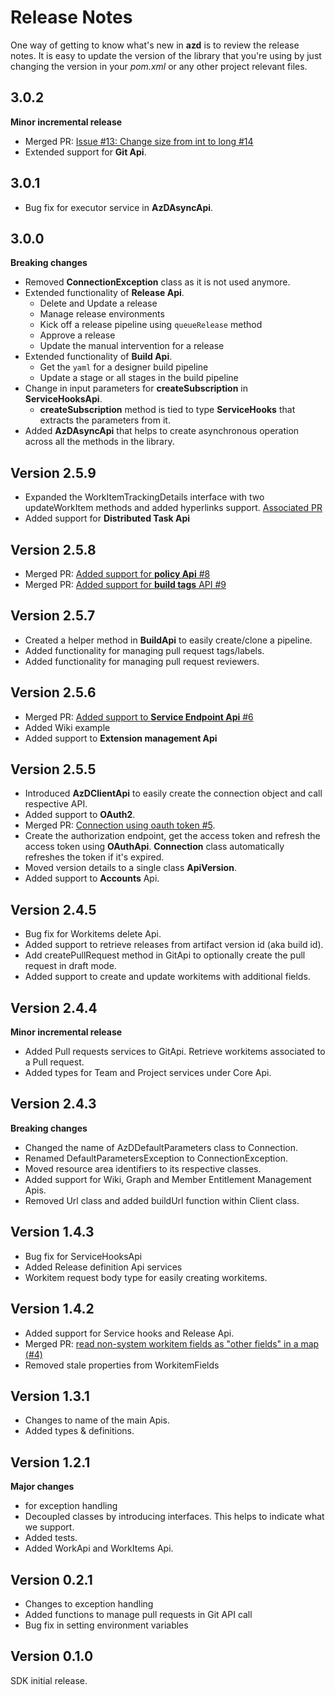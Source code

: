 # Release Notes

One way of getting to know what's new in **azd** is to review the release notes. It is easy to update the version of the library that you're using by just changing the version in your *pom.xml* or any other project relevant files.

## 3.0.2

**Minor incremental release**

- Merged PR: [Issue #13: Change size from int to long #14](https://github.com/hkarthik7/azure-devops-java-sdk/pull/14)
- Extended support for **Git Api**.

## 3.0.1

- Bug fix for executor service in **AzDAsyncApi**.

## 3.0.0

**Breaking changes**

- Removed **ConnectionException** class as it is not used anymore.  
- Extended functionality of **Release Api**.
  - Delete and Update a release
  - Manage release environments
  - Kick off a release pipeline using `queueRelease` method
  - Approve a release
  - Update the manual intervention for a release
- Extended functionality of **Build Api**.
  - Get the `yaml` for a designer build pipeline
  - Update a stage or all stages in the build pipeline
- Change in input parameters for **createSubscription** in **ServiceHooksApi**.
  - **createSubscription** method is tied to type **ServiceHooks** that extracts the parameters from it.
- Added **AzDAsyncApi** that helps to create asynchronous operation across all the methods in the library.

## Version 2.5.9

- Expanded the WorkItemTrackingDetails interface with two updateWorkItem methods and added hyperlinks support. [Associated PR](https://github.com/hkarthik7/azure-devops-java-sdk/pull/10)
- Added support for **Distributed Task Api**

## Version 2.5.8

- Merged PR: [Added support for **policy Api** #8](https://github.com/hkarthik7/azure-devops-java-sdk/pull/8)
- Merged PR: [Added support for **build tags** API #9](https://github.com/hkarthik7/azure-devops-java-sdk/pull/9)

## Version 2.5.7

- Created a helper method in **BuildApi** to easily create/clone a pipeline.
- Added functionality for managing pull request tags/labels.
- Added functionality for managing pull request reviewers. 

## Version 2.5.6

- Merged PR: [Added support to **Service Endpoint Api** #6](https://github.com/hkarthik7/azure-devops-java-sdk/pull/6)
- Added Wiki example
- Added support to **Extension management Api**

## Version 2.5.5

- Introduced **AzDClientApi** to easily create the connection object and call respective API.
- Added support to **OAuth2**.
- Merged PR: [Connection using oauth token #5](https://github.com/hkarthik7/azure-devops-java-sdk/pull/5).
- Create the authorization endpoint, get the access token and refresh the access token using **OAuthApi**.
**Connection** class automatically refreshes the token if it's expired.
- Moved version details to a single class **ApiVersion**.
- Added support to **Accounts** Api.

## Version 2.4.5

- Bug fix for Workitems delete Api.
- Added support to retrieve releases from artifact version id (aka build id).
- Add createPullRequest method in GitApi to optionally create the pull request in draft mode.
- Added support to create and update workitems with additional fields.

## Version 2.4.4

**Minor incremental release**

- Added Pull requests services to GitApi. Retrieve workitems associated to a Pull request.
- Added types for Team and Project services under Core Api.

## Version 2.4.3

**Breaking changes**

- Changed the name of AzDDefaultParameters class to Connection.
- Renamed DefaultParametersException to ConnectionException.
- Moved resource area identifiers to its respective classes.
- Added support for Wiki, Graph and Member Entitlement Management Apis.
- Removed Url class and added buildUrl function within Client class.

## Version 1.4.3

- Bug fix for ServiceHooksApi
- Added Release definition Api services
- Workitem request body type for easily creating workitems.

## Version 1.4.2

- Added support for Service hooks and Release Api.
- Merged PR: [read non-system workitem fields as "other fields" in a map (#4)](https://github.com/hkarthik7/azure-devops-java-sdk/pull/4)
- Removed stale properties from WorkitemFields

## Version 1.3.1

- Changes to name of the main Apis.
- Added types & definitions.

## Version 1.2.1

**Major changes**

- for exception handling
- Decoupled classes by introducing interfaces. This helps to indicate what we support.
- Added tests.
- Added WorkApi and WorkItems Api.

## Version 0.2.1

- Changes to exception handling
- Added functions to manage pull requests in Git API call
- Bug fix in setting environment variables

## Version 0.1.0

SDK initial release.

